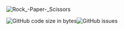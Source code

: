 ![Rock_-_Paper_-_Scissors](https://user-images.githubusercontent.com/88459146/223560909-2eac46a0-4807-4157-adfe-cfb227bcac7f.png)

![GitHub code size in bytes](https://img.shields.io/github/languages/code-size/klein528/Rock-Paper-Scissors)![GitHub issues](https://img.shields.io/github/issues-raw/klein528/Rock-Paper-Scissors)
